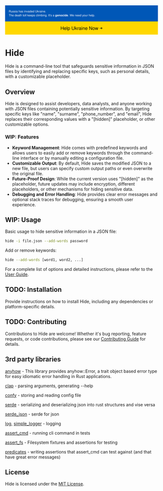 [![Stand With Ukraine](https://raw.githubusercontent.com/vshymanskyy/StandWithUkraine/main/banner2-direct.svg)](https://stand-with-ukraine.pp.ua)

# Hide

Hide is a command-line tool that safeguards sensitive information in JSON files by identifying and replacing specific keys, such as personal details, with a customizable placeholder.

## Overview

Hide is designed to assist developers, data analysts, and anyone working with JSON files containing potentially sensitive information. By targeting specific keys like "name", "surname", "phone_number", and "email", Hide replaces their corresponding values with a "[hidden]" placeholder, or other customizable options.

### WIP: Features

- **Keyword Management**: Hide comes with predefined keywords and allows users to easily add or remove keywords through the command-line interface or by manually editing a configuration file.
- **Customizable Output**: By default, Hide saves the modified JSON to a new file, but users can specify custom output paths or even overwrite the original file.
- **Future-Proof Design**: While the current version uses "[hidden]" as the placeholder, future updates may include encryption, different placeholders, or other mechanisms for hiding sensitive data.
- **Debugging and Error Handling**: Hide provides clear error messages and optional stack traces for debugging, ensuring a smooth user experience.

## WIP: Usage

Basic usage to hide sensitive information in a JSON file:

```bash
hide -i file.json --add-words password
```

Add or remove keywords:

```bash
hide --add-words [word1, word2, ...]
```

For a complete list of options and detailed instructions, please refer to the [User Guide](link-to-user-guide).

## TODO: Installation

Provide instructions on how to install Hide, including any dependencies or platform-specific details.

## TODO: Contributing

Contributions to Hide are welcome! Whether it's bug reporting, feature requests, or code contributions, please see our [Contributing Guide](link-to-contributing-guide) for details.

## 3rd party libraries

[anyhow](https://docs.rs/anyhow/latest/anyhow/) - This library provides anyhow::Error, a trait object based error type for easy idiomatic error handling in Rust applications.

[clap](https://docs.rs/clap/latest/clap/) - parsing arguments, generating --help

[confy](https://docs.rs/confy/latest/confy/) - storing and reading config file


[serde](https://serde.rs/) - serializing and deserializing json into rust structures and vise versa

[serde_json](https://docs.rs/serde_json/latest/serde_json/) - serde for json

[log](https://docs.rs/log/latest/log/), [simple_logger](https://docs.rs/simple_logger/latest/simple_logger/) - logging

[assert_cmd](https://docs.rs/assert_cmd/latest/assert_cmd/) - running cli command in tests 

[assert_fs](https://docs.rs/assert_fs/latest/assert_fs/) - Filesystem fixtures and assertions for testing

[predicates](https://docs.rs/predicates/latest/predicates/) - writing assertions that assert_cmd can test against (and that have great error messages)

## License

Hide is licensed under the [MIT License](./LICENSE.MD).
